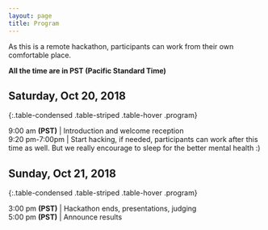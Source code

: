 ```yaml
---
layout: page
title: Program
---
```


As this is a remote hackathon, participants can work from their own comfortable place.

**All the time are in PST (Pacific Standard Time)**   

## Saturday, Oct 20, 2018

{:.table-condensed .table-striped .table-hover .program}

9:00 am **(PST)**  | Introduction and welcome reception  
9:20 pm-7:00pm | Start hacking, if needed, participants can work after this time as well. But we really encourage to sleep for the better mental health :)    

## Sunday, Oct 21, 2018

{:.table-condensed .table-striped .table-hover .program}

3:00 pm **(PST)** | Hackathon ends, presentations, judging  
5:00 pm **(PST)** | Announce results   

